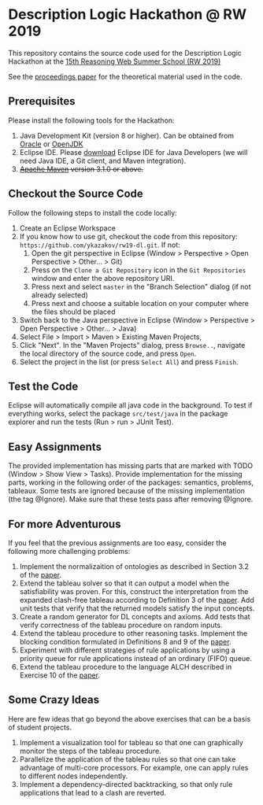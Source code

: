 # Description Logic Hackathon @ RW 2019
This repository contains the source code used for the Description Logic Hackathon at the 
[15th Reasoning Web Summer School (RW 2019)](https://rulemlrr19.inf.unibz.it/rw2019/)

See the [proceedings paper](https://doi.org/10.1007/978-3-030-31423-1_1) for the theoretical material used in the code.

## Prerequisites
Please install the following tools for the Hackathon:
1. Java Development Kit (version 8 or higher). Can be obtained from [Oracle](https://www.oracle.com/technetwork/java/javase/downloads) or [OpenJDK](https://openjdk.java.net/install/)
2. Eclipse IDE. Please [download](https://www.eclipse.org/downloads/) Eclipse IDE for Java Developers (we will need Java IDE, a Git client, and Maven integration).
3. ~~[Apache Maven](https://maven.apache.org/) version 3.1.0 or above.~~

## Checkout the Source Code
Follow the following steps to install the code locally:
1. Create an Eclipse Workspace
2. If you know how to use git, checkout the code from this repository: `https://github.com/ykazakov/rw19-dl.git`.
  If not:
   1. Open the git perspective in Eclipse (Window > Perspective > Open Perspective > Other... > Git)
   2. Press on the `Clone a Git Repository` icon in the `Git Repositories` window and enter the above repository URI.
   3. Press next and select `master` in the "Branch Selection" dialog (if not already selected)
   4. Press next and choose a suitable location on your computer where the files should be placed
3. Switch back to the Java perspective in Eclipse (Window > Perspective > Open Perspective > Other... > Java)
4. Select File > Import > Maven > Existing Maven Projects, 
5. Click "Next". In the "Maven Projects" dialog, press `Browse..`, navigate the local directory of the source code, and press `Open`.
6. Select the project in the list (or press `Select All`) and press `Finish`.

## Test the Code
Eclipse will automatically compile all java code in the background. 
To test if everything works, select the package `src/test/java` in the package explorer and run the tests (Run > run > JUnit Test).

## Easy Assignments
The provided implementation has missing parts that are marked with TODO (Window > Show View > Tasks).
Provide implementation for the missing parts, working in the following order of the packages: semantics, problems, tableaux.
Some tests are ignored because of the missing implementation (the tag @Ignore). Make sure that these tests pass after removing @Ignore.

## For more Adventurous
If you feel that the previous assignments are too easy, consider the following more challenging problems:
1. Implement the normalizaition of ontologies as described in Section 3.2 of the [paper](https://doi.org/10.1007/978-3-030-31423-1_1).
2. Extend the tableau solver so that it can output a model when the satisfiability was proven. For this, construct the interpretation from the expanded clash-free tableau according to Definition 3 of the [paper](https://doi.org/10.1007/978-3-030-31423-1_1). Add unit tests that verify that the returned models satisfy the input concepts.
4. Create a random generator for DL concepts and axioms. Add tests that verify correctness of the tableau procedure on random inputs.
5. Extend the tableau procedure to other reasoning tasks. Implement the blocking condition formulated in Definitions 8 and 9 of the [paper](https://doi.org/10.1007/978-3-030-31423-1_1).
6. Experiment with different strategies of rule applications by using a priority queue for rule applications instead of an ordinary (FIFO) queue.
7. Extend the tableau procedure to the language ALCH described in Exercise 10 of the [paper](https://doi.org/10.1007/978-3-030-31423-1_1).

## Some Crazy Ideas
Here are few ideas that go beyond the above exercises that can be a basis of student projects.
1. Implement a visualization tool for tableau so that one can graphically monitor the steps of the tableau procedure.
2. Parallelize the application of the tableau rules so that one can take advantage of multi-core processors. For example, one can apply rules to different nodes independently.
3. Implement a dependency-directed backtracking, so that only rule applications that lead to a clash are reverted.
